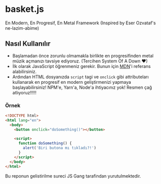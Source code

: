 # basket.js
En Modern, En Progresif, En Metal Framework (Inspired by Eser Ozvataf's ne-lazim-abime)

## Nasıl Kullanılır

- Başlamadan önce zorunlu olmamakla birlikte en progresifinden metal müzik açmanızı tavsiye ediyoruz. (Tercihen System Of A Down ♥)
- İlk olarak JavaScript öğrenmeniz gerekir. Bunun için [MDN](https://developer.mozilla.org/en-US/docs/Web/JavaScript)'i referans alabilirsiniz.
- Ardından HTML dosyanızda `script` tagi ve `onclick` gibi attributeları kullanarak en progresif en modern geliştirmenizi yapmaya başlayabilirsiniz! NPM'e, Yarn'a, Node'a ihtiyacınız yok! Resmen çağ atlıyoruz!!!!!

### Örnek

```html
<!DOCTYPE html>
<html lang="en">
  <body>
    <button onclick="doSomething()"></button>
    
    <script>
      function doSomething() {
        alert('Biri butona mı tıkladı?!')
      }
    </script>
  </body>
</html>
```
Bu reponun gelistirilme sureci JS Gang tarafindan yurutulmektedir. 
